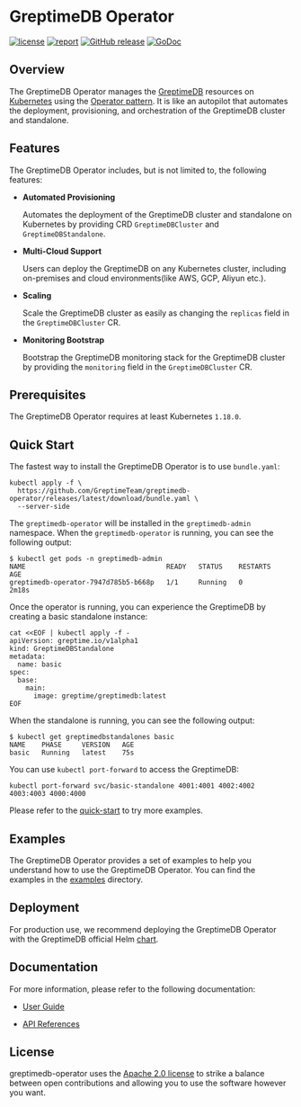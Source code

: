 # GreptimeDB Operator

[![license](https://img.shields.io/github/license/GreptimeTeam/greptimedb-operator)](https://github.com/GreptimeTeam/greptimedb-operator/blob/main/LICENSE)
[![report](https://goreportcard.com/badge/github.com/GreptimeTeam/greptimedb-operator)](https://goreportcard.com/report/github.com/GreptimeTeam/greptimedb-operator)
[![GitHub release](https://img.shields.io/github/tag/GreptimeTeam/greptimedb-operator.svg?label=release)](https://github.com/GreptimeTeam/greptimedb-operator/releases)
[![GoDoc](https://img.shields.io/badge/Godoc-reference-blue.svg)](https://godoc.org/github.com/GreptimeTeam/greptimedb-operator)

## Overview

The GreptimeDB Operator manages the [GreptimeDB](https://github.com/GrepTimeTeam/greptimedb) resources on [Kubernetes](https://kubernetes.io/) using the [Operator pattern](https://kubernetes.io/docs/concepts/extend-kubernetes/operator/). It is like an autopilot that automates the deployment, provisioning, and orchestration of the GreptimeDB cluster and standalone.

## Features

The GreptimeDB Operator includes, but is not limited to, the following features:

- **Automated Provisioning**

  Automates the deployment of the GreptimeDB cluster and standalone on Kubernetes by providing CRD `GreptimeDBCluster` and `GreptimeDBStandalone`.

- **Multi-Cloud Support**

  Users can deploy the GreptimeDB on any Kubernetes cluster, including on-premises and cloud environments(like AWS, GCP, Aliyun etc.).

- **Scaling**

  Scale the GreptimeDB cluster as easily as changing the `replicas` field in the `GreptimeDBCluster` CR.

- **Monitoring Bootstrap**

  Bootstrap the GreptimeDB monitoring stack for the GreptimeDB cluster by providing the `monitoring` field in the `GreptimeDBCluster` CR.

## Prerequisites

The GreptimeDB Operator requires at least Kubernetes `1.18.0`.

## Quick Start

The fastest way to install the GreptimeDB Operator is to use `bundle.yaml`:

```console
kubectl apply -f \
  https://github.com/GreptimeTeam/greptimedb-operator/releases/latest/download/bundle.yaml \
  --server-side 
```

The `greptimedb-operator` will be installed in the `greptimedb-admin` namespace. When the `greptimedb-operator` is running, you can see the following output:

```console
$ kubectl get pods -n greptimedb-admin
NAME                                   READY   STATUS    RESTARTS   AGE
greptimedb-operator-7947d785b5-b668p   1/1     Running   0          2m18s
```

Once the operator is running, you can experience the GreptimeDB by creating a basic standalone instance:

```console
cat <<EOF | kubectl apply -f -
apiVersion: greptime.io/v1alpha1
kind: GreptimeDBStandalone
metadata:
  name: basic
spec:
  base:
    main:
      image: greptime/greptimedb:latest
EOF
```

When the standalone is running, you can see the following output:

```console
$ kubectl get greptimedbstandalones basic
NAME    PHASE     VERSION   AGE
basic   Running   latest    75s
```

You can use `kubectl port-forward` to access the GreptimeDB:

```console
kubectl port-forward svc/basic-standalone 4001:4001 4002:4002 4003:4003 4000:4000
```

Please refer to the [quick-start](https://docs.greptime.com/getting-started/quick-start) to try more examples.

## Examples

The GreptimeDB Operator provides a set of examples to help you understand how to use the GreptimeDB Operator. You can find the examples in the [examples](./examples/README.md) directory.

## Deployment

For production use, we recommend deploying the GreptimeDB Operator with the GreptimeDB official Helm [chart](https://github.com/GreptimeTeam/helm-charts). 

## Documentation

For more information, please refer to the following documentation:

- [User Guide](https://docs.greptime.com/user-guide/deployments/deploy-on-kubernetes/overview)

- [API References](./docs/api-references/docs.md)

## License

greptimedb-operator uses the [Apache 2.0 license](./LICENSE) to strike a balance between
open contributions and allowing you to use the software however you want.
